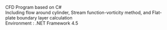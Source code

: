 CFD Program based on C#   
Including flow around cylinder, Stream function-vorticity method, and Flat-plate boundary layer calculation  
Environment : .NET Framework 4.5
